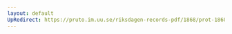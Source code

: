```yaml
---
layout: default
UpRedirect: https://pruto.im.uu.se/riksdagen-records-pdf/1868/prot-1868--ak--418.pdf
---
```

